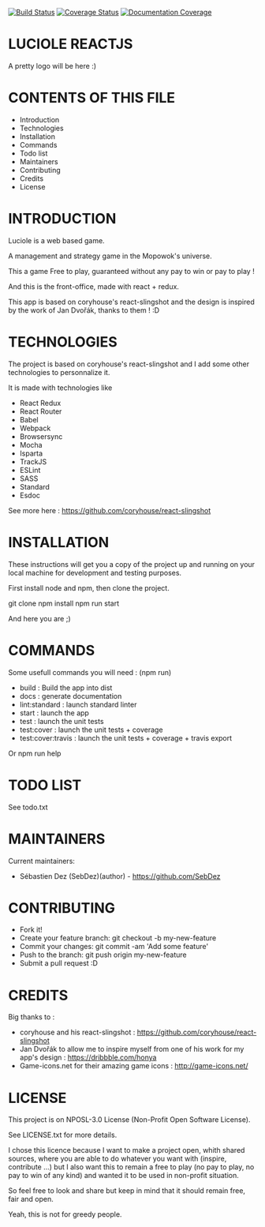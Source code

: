 [![Build Status](https://travis-ci.org/SebDez/luciole-reactjs.svg?branch=master)](https://travis-ci.org/SebDez/luciole-reactjs)
[![Coverage Status](https://coveralls.io/repos/github/SebDez/luciole-reactjs/badge.svg?branch=master)](https://coveralls.io/github/SebDez/luciole-reactjs?branch=master)
[![Documentation Coverage](https://doc.esdoc.org/github.com/SebDez/luciole-reactjs/badge.svg)](https://doc.esdoc.org/github.com/SebDez/luciole-reactjs/)

# LUCIOLE REACTJS

A pretty logo will be here :)

# CONTENTS OF THIS FILE

 * Introduction
 * Technologies
 * Installation
 * Commands
 * Todo list
 * Maintainers
 * Contributing
 * Credits
 * License


# INTRODUCTION

Luciole is a web based game.

A management and strategy game in the Mopowok's universe.

This a game Free to play, guaranteed without any pay to win or pay to play !

And this is the front-office, made with react + redux.

This app is based on coryhouse's react-slingshot and the design is inspired by the work of Jan Dvořák, thanks to them ! :D


# TECHNOLOGIES

The project is based on coryhouse's react-slingshot and I add some other technologies to personnalize it.

It is made with technologies like
 * React Redux 	
 * React Router 	
 * Babel 	
 * Webpack 	
 * Browsersync 	
 * Mocha 	
 * Isparta 	
 * TrackJS 	
 * ESLint 	
 * SASS
 * Standard
 * Esdoc

See more here : https://github.com/coryhouse/react-slingshot

# INSTALLATION

These instructions will get you a copy of the project up and running on your local machine for development and testing purposes.

First install node and npm, then clone the project.

git clone
npm install
npm run start

And here you are ;)

# COMMANDS

Some usefull commands you will need : (npm run)
* build : Build the app into dist
* docs : generate documentation
* lint:standard : launch standard linter
* start : launch the app
* test : launch the unit tests
* test:cover : launch the unit tests + coverage
* test:cover:travis : launch the unit tests + coverage + travis export

Or npm run help

# TODO LIST

See todo.txt


# MAINTAINERS

Current maintainers:
 * Sébastien Dez (SebDez)(author) - https://github.com/SebDez


# CONTRIBUTING

* Fork it!
* Create your feature branch: git checkout -b my-new-feature
* Commit your changes: git commit -am 'Add some feature'
* Push to the branch: git push origin my-new-feature
* Submit a pull request :D


# CREDITS

Big thanks to :
* coryhouse and his react-slingshot : https://github.com/coryhouse/react-slingshot
* Jan Dvořák to allow me to inspire myself from one of his work for my app's design : https://dribbble.com/honya
* Game-icons.net for their amazing game icons : http://game-icons.net/

# LICENSE

This project is on NPOSL-3.0 License (Non-Profit Open Software License).

See LICENSE.txt for more details.

I chose this licence because I want to make a project open, whith shared sources, where you are able to do whatever you want with (inspire, contribute ...) but I also want this to remain a free to play (no pay to play, no pay to win of any kind) and wanted it to be used in non-profit situation.

So feel free to look and share but keep in mind that it should remain free, fair and open.

Yeah, this is not for greedy people.
